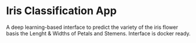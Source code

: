 # Iris Classification App 
A deep learning-based interface to predict the variety of the iris flower basis the Lenght & Widths of Petals and Stemens.
Interface is docker ready.
